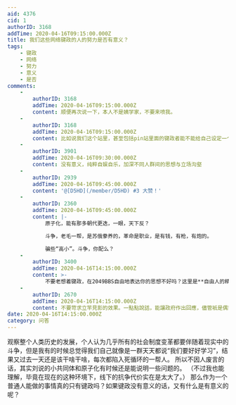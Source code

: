 ```yaml
---
aid: 4376
cid: 1
authorID: 3168
addTime: 2020-04-16T09:15:00.000Z
title: 我们这些网络键政的人的努力是否有意义？
tags:
    - 键政
    - 网络
    - 努力
    - 意义
    - 是否
comments:
    -
        authorID: 3168
        addTime: 2020-04-16T09:15:00.000Z
        content: 顺便再次说一下，本人不是姨学家，不要来喷我。
    -
        authorID: 3168
        addTime: 2020-04-16T09:15:00.000Z
        content: 比如说我们这个站里，甚至包括pin站里面的键政者能不能给自己设定一个小目标，就是转化一个浅红的小粉红？
    -
        authorID: 3901
        addTime: 2020-04-16T09:30:00.000Z
        content: 没有意义，纯粹自娱自乐，加深不同人群间的思想与立场沟壑
    -
        authorID: 2939
        addTime: 2020-04-16T09:45:00.000Z
        content: '@[D5HD](/member/D5HD) #3 大赞！'
    -
        authorID: 2360
        addTime: 2020-04-16T09:45:00.000Z
        content: |-
            原子化，能有那多朝代更迭，一眼，天下反？

            斗争，老毛一帮，是苏俄豢养的，革命是职业，是有钱，有枪，有炮的。

            骗些“高小”。斗争，你配么？
    -
        authorID: 3400
        addTime: 2020-04-16T14:15:00.000Z
        content: >-
            不要老想着键政，在2049BBS自由地表达你的思想不好吗？这里是**自由人的精神角落**，你可以讨论被禁止的书籍，音乐，电影，除非你没有精神生活。
    -
        authorID: 2670
        addTime: 2020-04-16T14:15:00.000Z
        content: 不要苛求立竿見影的效果。一點點說話，能讓政府作出回應，儘管衹是偶爾回應，已經是非常美好的成果。
date: 2020-04-16T14:15:00.000Z
category: 问答
---
```


观察整个人类历史的发展，个人认为几乎所有的社会制度变革都要伴随着现实中的斗争，但是我有的时候总觉得我们自己就像是一群天天都说“我们要好好学习”，结果又过去一天还是该干啥干啥，每次都陷入死循环的一帮人。 所以不因人废言的话，其实刘说的小共同体和原子化有时候还是能说明一些问题的。 （不过我也能理解，毕竟在现在的这种环境下，线下的抗争代价实在是太大了。） 那么作为一个普通人能做的事情真的只有键政吗？如果键政没有意义的话，又有什么是有意义的呢？
